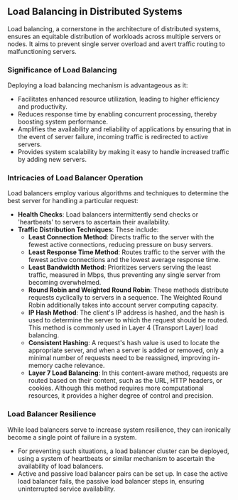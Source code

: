 ## Load Balancing in Distributed Systems

Load balancing, a cornerstone in the architecture of distributed systems, ensures an equitable distribution of workloads across multiple servers or nodes. It aims to prevent single server overload and avert traffic routing to malfunctioning servers.

### Significance of Load Balancing

Deploying a load balancing mechanism is advantageous as it:

- Facilitates enhanced resource utilization, leading to higher efficiency and productivity.
- Reduces response time by enabling concurrent processing, thereby boosting system performance.
- Amplifies the availability and reliability of applications by ensuring that in the event of server failure, incoming traffic is redirected to active servers.
- Provides system scalability by making it easy to handle increased traffic by adding new servers.

### Intricacies of Load Balancer Operation

Load balancers employ various algorithms and techniques to determine the best server for handling a particular request:

- **Health Checks**: Load balancers intermittently send checks or 'heartbeats' to servers to ascertain their availability.
- **Traffic Distribution Techniques**: These include:
  - **Least Connection Method**: Directs traffic to the server with the fewest active connections, reducing pressure on busy servers.
  - **Least Response Time Method**: Routes traffic to the server with the fewest active connections and the lowest average response time.
  - **Least Bandwidth Method**: Prioritizes servers serving the least traffic, measured in Mbps, thus preventing any single server from becoming overwhelmed.
  - **Round Robin and Weighted Round Robin**: These methods distribute requests cyclically to servers in a sequence. The Weighted Round Robin additionally takes into account server computing capacity.
  - **IP Hash Method**: The client's IP address is hashed, and the hash is used to determine the server to which the request should be routed. This method is commonly used in Layer 4 (Transport Layer) load balancing.
  - **Consistent Hashing**: A request's hash value is used to locate the appropriate server, and when a server is added or removed, only a minimal number of requests need to be reassigned, improving in-memory cache relevance.
  - **Layer 7 Load Balancing**: In this content-aware method, requests are routed based on their content, such as the URL, HTTP headers, or cookies. Although this method requires more computational resources, it provides a higher degree of control and precision.

### Load Balancer Resilience

While load balancers serve to increase system resilience, they can ironically become a single point of failure in a system.

- For preventing such situations, a load balancer cluster can be deployed, using a system of heartbeats or similar mechanism to ascertain the availability of load balancers.
- Active and passive load balancer pairs can be set up. In case the active load balancer fails, the passive load balancer steps in, ensuring uninterrupted service availability.
